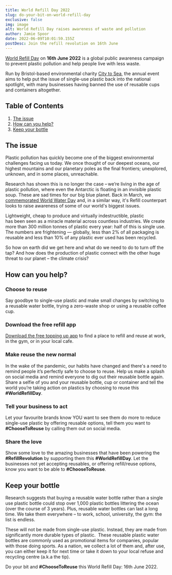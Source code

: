 ```yaml
---
title: World Refill Day 2022
slug: do-your-bit-on-world-refill-day
exclusive: false
img: image
alt: World Refill Day raises awareness of waste and pollution
author: Jamie Spoor
date: 2022-06-09T10:01:59.155Z
postDesc: Join the refill revolution on 16th June
---
```


[World Refill Day](https://www.refill.org.uk/world-refill-day/) on **16th June 2022** is a global public awareness campaign to prevent plastic pollution and help people live with less waste.

Run by Bristol-based environmental charity [City to Sea](https://www.citytosea.org.uk/), the annual event aims to help put the issue of single-use plastic  back into the national spotlight, with many businesses having banned the use of reusable cups and containers altogether.

## Table of Contents

1. [The issue](#the-issue)
2. [How can you help?](#how-can-you-help)
3. [Keep your bottle](#keep-your-bottle)

## The issue

Plastic pollution has quickly become one of the biggest environmental challenges facing us today. We once  thought of our deepest oceans, our highest mountains and our planetary poles as the final frontiers; unexplored, unknown, and in some places, unreachable.

Research has shown this is no longer the case – we’re living in the age of plastic pollution, where even the Antarctic is floating in an invisible plastic soup. These are sad times for our big blue planet. Back in March, we [commemorated World Water Day](https://traininblocks.com/blog/world-water-day-2022/) and, in a similar way, it's Refill counterpart looks to raise awareness of some of our world's biggest issues.

Lightweight, cheap to produce and virtually indestructible, plastic has been seen as a miracle material across countless industries. We create more than 300 million tonnes of plastic every year: half of this is single use. The numbers are frightening — globally, less than 2% of all packaging is reusable and less than 10% of any plastic ever used has been recycled.

So how on earth did we get here and what do we need to do to turn off the tap? And how does the production  of plastic connect with the other huge threat to our planet – the climate crisis?

## How can you help?

### Choose to reuse

Say goodbye to single-use plastic and make small changes by switching to a reusable water bottle, trying a zero-waste shop or using a reusable coffee cup.

### Download the free refill app

[Download the free topping up app](https://www.refill.org.uk/) to find a place to refill and reuse at work, in the gym, or in your local cafe.

### Make reuse the new normal

In the wake of the pandemic, our habits have changed and there's a need to remind people it’s perfectly safe to choose to reuse. Help us make a splash on social media and remind everyone to dig out their reusable bottle again. Share a selfie of you and your reusable bottle, cup or container and tell the world you’re taking action on plastics by choosing to reuse this **#WorldRefillDay**.

### Tell your business to act

Let your favourite brands know YOU want to see them do more to reduce single-use plastic by offering reusable options, tell them you want to **#ChooseToReuse** by calling them out on social media.

### Share the love

Show some love to the amazing businesses that have been powering the **#RefillRevolution** by supporting them this **#WorldRefillDay**. Let the businesses not yet accepting reusables, or offering refill/reuse options, know you want to be able to **#ChooseToReuse**.

## Keep your bottle

Research suggests that buying a reusable water bottle rather than a single use plastic bottle could stop over 1,000 plastic bottles littering the ocean (over the course of 3 years). Plus, reusable water bottles can last a long time. We take them everywhere – to work, school, university, the gym: the list is endless.

These will not be made from single-use plastic. Instead, they are made from significantly more durable types of plastic.  These reusable plastic water bottles are commonly used as promotional items for companies, popular with those doing sports. As a nation, we collect a lot of them and, after use, you can either keep it for next time or take it down to your local refuse and recycling centre (a.k.a the tip).

Do your bit and **#ChooseToReuse** this World Refill Day: 16th June 2022.
